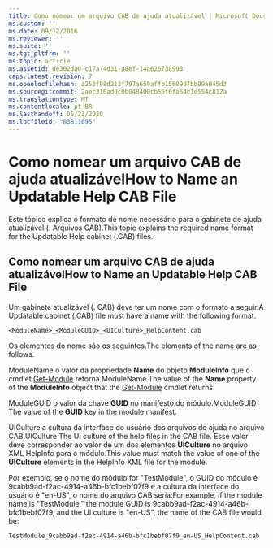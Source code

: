 ```yaml
---
title: Como nomear um arquivo CAB de ajuda atualizável | Microsoft Docs
ms.custom: ''
ms.date: 09/12/2016
ms.reviewer: ''
ms.suite: ''
ms.tgt_pltfrm: ''
ms.topic: article
ms.assetid: de302da0-c17a-4d31-a8ef-14a626738993
caps.latest.revision: 7
ms.openlocfilehash: a253f98d213f797a659affb1560907bb99a045d3
ms.sourcegitcommit: 2aec310ad0c0b048400cb56f6fa64c1e554c812a
ms.translationtype: MT
ms.contentlocale: pt-BR
ms.lasthandoff: 05/23/2020
ms.locfileid: "83811695"
---
```

# <a name="how-to-name-an-updatable-help-cab-file"></a><span data-ttu-id="0e9ce-102">Como nomear um arquivo CAB de ajuda atualizável</span><span class="sxs-lookup"><span data-stu-id="0e9ce-102">How to Name an Updatable Help CAB File</span></span>

<span data-ttu-id="0e9ce-103">Este tópico explica o formato de nome necessário para o gabinete de ajuda atualizável (. Arquivos CAB).</span><span class="sxs-lookup"><span data-stu-id="0e9ce-103">This topic explains the required name format for the Updatable Help cabinet (.CAB) files.</span></span>

## <a name="how-to-name-an-updatable-help-cab-file"></a><span data-ttu-id="0e9ce-104">Como nomear um arquivo CAB de ajuda atualizável</span><span class="sxs-lookup"><span data-stu-id="0e9ce-104">How to Name an Updatable Help CAB File</span></span>

<span data-ttu-id="0e9ce-105">Um gabinete atualizável (. CAB) deve ter um nome com o formato a seguir.</span><span class="sxs-lookup"><span data-stu-id="0e9ce-105">A Updatable cabinet (.CAB) file must have a name with the following format.</span></span>

`<ModuleName>_<ModuleGUID>_<UICulture>_HelpContent.cab`

<span data-ttu-id="0e9ce-106">Os elementos do nome são os seguintes.</span><span class="sxs-lookup"><span data-stu-id="0e9ce-106">The elements of the name are as follows.</span></span>

<span data-ttu-id="0e9ce-107">ModuleName o valor da propriedade **Name** do objeto **ModuleInfo** que o cmdlet [Get-Module](/powershell/module/Microsoft.PowerShell.Core/Get-Module) retorna.</span><span class="sxs-lookup"><span data-stu-id="0e9ce-107">ModuleName The value of the **Name** property of the **ModuleInfo** object that the [Get-Module](/powershell/module/Microsoft.PowerShell.Core/Get-Module) cmdlet returns.</span></span>

<span data-ttu-id="0e9ce-108">ModuleGUID o valor da chave **GUID** no manifesto do módulo.</span><span class="sxs-lookup"><span data-stu-id="0e9ce-108">ModuleGUID The value of the **GUID** key in the module manifest.</span></span>

<span data-ttu-id="0e9ce-109">UICulture a cultura da interface do usuário dos arquivos de ajuda no arquivo CAB.</span><span class="sxs-lookup"><span data-stu-id="0e9ce-109">UICulture The UI culture of the help files in the CAB file.</span></span> <span data-ttu-id="0e9ce-110">Esse valor deve corresponder ao valor de um dos elementos **UICulture** no arquivo XML HelpInfo para o módulo.</span><span class="sxs-lookup"><span data-stu-id="0e9ce-110">This value must match the value of one of the **UICulture** elements in the HelpInfo XML file for the module.</span></span>

<span data-ttu-id="0e9ce-111">Por exemplo, se o nome do módulo for "TestModule", o GUID do módulo é 9cabb9ad-f2ac-4914-a46b-bfc1bebf07f9 e a cultura da interface do usuário é "en-US", o nome do arquivo CAB seria:</span><span class="sxs-lookup"><span data-stu-id="0e9ce-111">For example, if the module name is "TestModule," the module GUID is 9cabb9ad-f2ac-4914-a46b-bfc1bebf07f9, and the UI culture is "en-US", the name of the CAB file would be:</span></span>

`TestModule_9cabb9ad-f2ac-4914-a46b-bfc1bebf07f9_en-US_HelpContent.cab`

